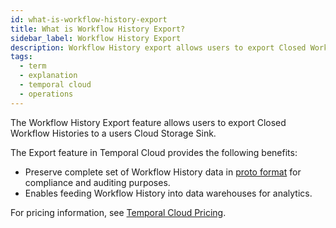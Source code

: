 ```yaml
---
id: what-is-workflow-history-export
title: What is Workflow History Export?
sidebar_label: Workflow History Export
description: Workflow History export allows users to export Closed Workflow Histories to a users Cloud Storage Sink
tags:
  - term
  - explanation
  - temporal cloud
  - operations
---
```


The Workflow History Export feature allows users to export Closed Workflow Histories to a users Cloud Storage Sink.

The Export feature in Temporal Cloud provides the following benefits:

- Preserve complete set of Workflow History data in [proto format](https://github.com/temporalio/api/blob/master/temporal/api/export/v1/message.proto) for compliance and auditing purposes.
- Enables feeding Workflow History into data warehouses for analytics.

For pricing information, see [Temporal Cloud Pricing](/cloud/pricing).

